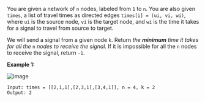 You are given a network of `n` nodes, labeled from `1` to `n`. You are also given `times`, a list of travel times as directed edges `times[i] = (ui, vi, wi)`, where `ui` is the source node, `vi` is the target node, and `wi` is the time it takes for a signal to travel from source to target.

We will send a signal from a given node `k`. Return *the **minimum** time it takes for all the* `n` *nodes to receive the signal*. If it is impossible for all the `n` nodes to receive the signal, return `-1`.

**Example 1:**

![image](https://adeveloperdiary.com/algo_practice/problems/images/931_example_1.jpg)

```
Input: times = [[2,1,1],[2,3,1],[3,4,1]], n = 4, k = 2
Output: 2
```

